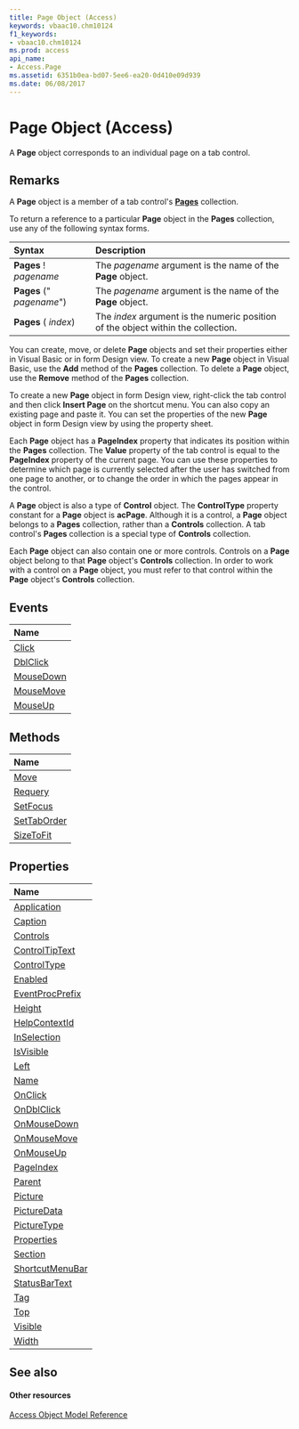 ```yaml
---
title: Page Object (Access)
keywords: vbaac10.chm10124
f1_keywords:
- vbaac10.chm10124
ms.prod: access
api_name:
- Access.Page
ms.assetid: 6351b0ea-bd07-5ee6-ea20-0d410e09d939
ms.date: 06/08/2017
---
```



# Page Object (Access)

A **Page** object corresponds to an individual page on a tab control.


## Remarks

A **Page** object is a member of a tab control's **[Pages](pages-object-access.md)** collection.

To return a reference to a particular **Page** object in the **Pages** collection, use any of the following syntax forms.



|**Syntax**|**Description**|
|:-----|:-----|
|**Pages** ! _pagename_|The  _pagename_ argument is the name of the **Page** object.|
|**Pages** (" _pagename_")|The  _pagename_ argument is the name of the **Page** object.|
|**Pages** ( _index_)|The  _index_ argument is the numeric position of the object within the collection.|
You can create, move, or delete **Page** objects and set their properties either in Visual Basic or in form Design view. To create a new **Page** object in Visual Basic, use the **Add** method of the **Pages** collection. To delete a **Page** object, use the **Remove** method of the **Pages** collection.

To create a new **Page** object in form Design view, right-click the tab control and then click **Insert Page** on the shortcut menu. You can also copy an existing page and paste it. You can set the properties of the new **Page** object in form Design view by using the property sheet.

Each **Page** object has a **PageIndex** property that indicates its position within the **Pages** collection. The **Value** property of the tab control is equal to the **PageIndex** property of the current page. You can use these properties to determine which page is currently selected after the user has switched from one page to another, or to change the order in which the pages appear in the control.

A **Page** object is also a type of **Control** object. The **ControlType** property constant for a **Page** object is **acPage**. Although it is a control, a **Page** object belongs to a **Pages** collection, rather than a **Controls** collection. A tab control's **Pages** collection is a special type of **Controls** collection.

Each **Page** object can also contain one or more controls. Controls on a **Page** object belong to that **Page** object's **Controls** collection. In order to work with a control on a **Page** object, you must refer to that control within the **Page** object's **Controls** collection.


## Events



|**Name**|
|:-----|
|[Click](page-click-event-access.md)|
|[DblClick](page-dblclick-event-access.md)|
|[MouseDown](page-mousedown-event-access.md)|
|[MouseMove](page-mousemove-event-access.md)|
|[MouseUp](page-mouseup-event-access.md)|

## Methods



|**Name**|
|:-----|
|[Move](page-move-method-access.md)|
|[Requery](page-requery-method-access.md)|
|[SetFocus](page-setfocus-method-access.md)|
|[SetTabOrder](page-settaborder-method-access.md)|
|[SizeToFit](page-sizetofit-method-access.md)|

## Properties



|**Name**|
|:-----|
|[Application](page-application-property-access.md)|
|[Caption](page-caption-property-access.md)|
|[Controls](page-controls-property-access.md)|
|[ControlTipText](page-controltiptext-property-access.md)|
|[ControlType](page-controltype-property-access.md)|
|[Enabled](page-enabled-property-access.md)|
|[EventProcPrefix](page-eventprocprefix-property-access.md)|
|[Height](page-height-property-access.md)|
|[HelpContextId](page-helpcontextid-property-access.md)|
|[InSelection](page-inselection-property-access.md)|
|[IsVisible](page-isvisible-property-access.md)|
|[Left](page-left-property-access.md)|
|[Name](page-name-property-access.md)|
|[OnClick](page-onclick-property-access.md)|
|[OnDblClick](page-ondblclick-property-access.md)|
|[OnMouseDown](page-onmousedown-property-access.md)|
|[OnMouseMove](page-onmousemove-property-access.md)|
|[OnMouseUp](page-onmouseup-property-access.md)|
|[PageIndex](page-pageindex-property-access.md)|
|[Parent](page-parent-property-access.md)|
|[Picture](page-picture-property-access.md)|
|[PictureData](page-picturedata-property-access.md)|
|[PictureType](page-picturetype-property-access.md)|
|[Properties](page-properties-property-access.md)|
|[Section](page-section-property-access.md)|
|[ShortcutMenuBar](page-shortcutmenubar-property-access.md)|
|[StatusBarText](page-statusbartext-property-access.md)|
|[Tag](page-tag-property-access.md)|
|[Top](page-top-property-access.md)|
|[Visible](page-visible-property-access.md)|
|[Width](page-width-property-access.md)|

## See also


#### Other resources


[Access Object Model Reference](http://msdn.microsoft.com/library/2de134a4-6c5c-d2a3-8377-f4dd973ba650%28Office.15%29.aspx)
